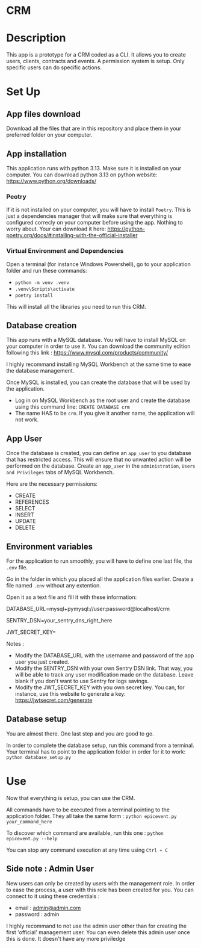 # CRM
# Description
This app is a prototype for a CRM coded as a CLI. It allows you to create users, clients, contracts and events.
A permission system is setup. Only specific users can do specific actions.

# Set Up
## App files download
Download all the files that are in this repository and place them in your preferred folder on your computer.

## App installation
This application runs with python 3.13. Make sure it is installed on your computer. You can download python 3.13 on python website: https://www.python.org/downloads/

### Peotry
If it is not installed on your computer, you will have to install `Poetry`. This is just a dependencies manager that will make sure that everything is configured correcly on your computer before using the app. Nothing to worry about. Your can download it here: https://python-poetry.org/docs/#installing-with-the-official-installer

### Virtual Environment and Dependencies
Open a terminal (for instance Windows Powershell), go to your application folder and run these commands: 
* `python -m venv .venv`
* `.venv\Scripts\activate`
* `poetry install`

This will install all the libraries you need to run this CRM.

## Database creation
This app runs with a MySQL database. You will have to install MySQL on your computer in order to use it. You can download the community edition following this link : https://www.mysql.com/products/community/

I highly recommand installing MySQL Workbench at the same time to ease the database management.


Once MySQL is installed, you can create the database that will be used by the application.

* Log in on MySQL Workbench as the root user and create the database using this command line:
`CREATE DATABASE crm`
* The name HAS to be `crm`. If you give it another name, the application will not work.

## App User
Once the database is created, you can define an `app_user` to you database that has restricted access. This will ensure that no unwanted action will be performed on the database.
Create an `app_user` in the `administration`, `Users and Privileges` tabs of MySQL Workbench.

Here are the necessary permissions:
* CREATE
* REFERENCES
* SELECT
* INSERT
* UPDATE
* DELETE

## Environment variables
For the application to run smoothly, you will have to define one last file, the `.env` file.

Go in the folder in which you placed all the application files earlier.
Create a file named `.env` without any extention.


Open it as a text file and fill it with these information:

DATABASE_URL=mysql+pymysql://user:password@localhost/crm

SENTRY_DSN=your_sentry_dns_right_here

JWT_SECRET_KEY=

Notes :
* Modify the DATABASE_URL with the username and password of the app user you just created.
* Modify the SENTRY_DSN with your own Sentry DSN link. That way, you will be able to track any user modification made on the database. Leave blank if you don't want to use Sentry for logs savings.
* Modify the JWT_SECRET_KEY with you own secret key. You can, for instance, use this website to generate a key: https://jwtsecret.com/generate

## Database setup

You are almost there. One last step and you are good to go.

In order to complete the database setup, run this command from a terminal. Your terminal has to point to the application folder in order for it to work:
`python database_setup.py`


# Use
Now that everything is setup, you can use the CRM.

All commands have to be executed from a terminal pointing to the application folder.
They all take the same form : `python epicevent.py your_command_here`

To discover which command are available, run this one : `python epicevent.py --help`

You can stop any command execution at any time using `Ctrl + C`

## Side note : Admin User
New users can only be created by users with the management role. In order to ease the process, a user with this role has been created for you. You can connect to it using these credentials :
* email : admin@admin.com
* password : admin

I highly recommand to not use the admin user other than for creating the first 'official' management user. You can even delete this admin user once this is done. It doesn't have any more priviledge 